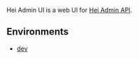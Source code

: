Hei Admin UI is a web UI for [Hei Admin API](https://github.com/hei-school/hei-admin-api).

## Environments
* [dev](https://dev.admin.hei.school/)
